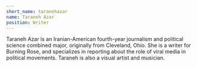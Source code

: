 ```yaml
---
short_name: taranehazar
name: Taraneh Azar
position: Writer
---
```

Taraneh Azar is an Iranian-American fourth-year journalism and political science combined major, originally from Cleveland, Ohio. She is a writer for Burning Rose, and specializes in reporting about the role of viral media in political movements. Taraneh is also a visual artist and musician.